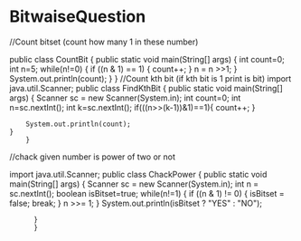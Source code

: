 # BitwaiseQuestion
//Count bitset (count how many 1 in these number)

public class CountBit {
    public static void main(String[] args) {
        int count=0;
        int n=5;
        while(n!=0) {
            if ((n & 1) == 1) {
                count++;
            }
            n = n >>1;
        }
        System.out.println(count);
    }
        }
    //Count kth bit (if kth bit is 1 print is bit)
    import java.util.Scanner;
public class FindKthBit {
    public static void main(String[] args) {
        Scanner sc = new Scanner(System.in);
        int count=0;
        int n=sc.nextInt();
        int k=sc.nextInt();
        if(((n>>(k-1))&1)==1){
            count++;
        }

        System.out.println(count);
    }
        }
//chack given number is power of two or not

import java.util.Scanner;
public class ChackPower {
          public static void main(String[] args) {
              Scanner sc = new Scanner(System.in);
              int n = sc.nextInt();
              boolean isBitset=true;
              while(n!=1) {
                  if ((n & 1) != 0) {
                      isBitset = false;
                      break;
                  }
                  n >>= 1;
              }
                  System.out.println(isBitset ? "YES" : "NO");

          }
          }
